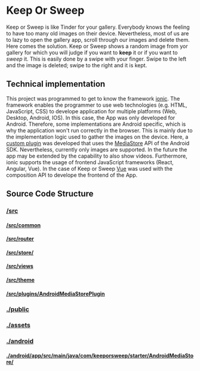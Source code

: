 # Keep Or Sweep

Keep or Sweep is like Tinder for your gallery. Everybody knows the feeling to have too many old images on their device. Nevertheless, most of us are to lazy to open the gallery app, scroll through our images and delete them. Here comes the solution. Keep or Sweep shows a random image from yor gallery for which you will judge if you want to __keep__ it or if you want to *sweep* it. This is easily done by a swipe with your finger. Swipe to the left and the image is deleted; swipe to the right and it is kept.

## Technical implementation

This project was programmed to get to know the framework [ionic](https://ionicframework.com/). The framework enables the programmer to use web technologies (e.g. HTML, JavaScript, CSS) to develope application for multiple platforms (Web, Desktop, Android, IOS). In this case, the App was only developed for Android. Therefore, some implementations are Android specific, which is why the application won't run correctly in the browser. This is mainly due to the implementation logic used to gather the images on the device. Here, a [custom plugin](./android/app/src/main/java/com/keeporsweep/starter/AndroidMediaStore/AndroidMediaStorePlugin.java) was developed that uses the [MediaStore](https://developer.android.com/reference/android/provider/MediaStore) API of the Android SDK. Nevertheless, currently only images are supported. In the future the app may be extended by the capability to also show videos. Furthermore, ionic supports the usage of frontend JavaScript frameworks (React, Angular, Vue). In the case of Keep or Sweep [Vue](https://vuejs.org/) was used with the composition API to develope the frontend of the App. 

## Source Code Structure


### [/src](./src/)


#### [/src/common](./src/common/)


#### [/src/router](./src/router/)


#### [/src/store/](./src/store/)


#### [/src/views](./src/views/)


#### [/src/theme](./src/theme/)


#### [/src/plugins/AndroidMediaStorePlugin](./src/plugins/AndroidMediaStorePlugin/)


### [./public](./public/)

### [./assets](./assets/)


### [./android](./android/)

#### [./android/app/src/main/java/com/keeporsweep/starter/AndroidMediaStore/](./android/app/src/main/java/com/keeporsweep/starter/AndroidMediaStore/)